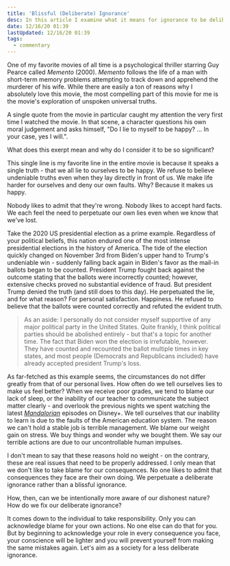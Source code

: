 ```yaml
---
title: 'Blissful (Deliberate) Ignorance'
desc: In this article I examine what it means for ignorance to be deliberate. People tend to deliberately deny things they refuse to be true in the face of irrefutable evidence.
date: 12/16/20 01:39
lastUpdated: 12/16/20 01:39
tags:
  - commentary
---
```


One of my favorite movies of all time is a psychological thriller starring Guy Pearce called _Memento_ (2000). _Memento_ follows the life of a man with short-term memory problems attempting to track down and apprehend the murderer of his wife. While there are easily a ton of reasons why I absolutely love this movie, the most compelling part of this movie for me is the movie's exploration of unspoken universal truths.

A single quote from the movie in particular caught my attention the very first time I watched the movie. In that scene, a character questions his own moral judgement and asks himself, "Do I lie to myself to be happy? ... In your case, yes I will.".

What does this exerpt mean and why do I consider it to be so significant?

This single line is my favorite line in the entire movie is because it speaks a single truth - that we all lie to ourselves to be happy. We refuse to believe undeniable truths even when they lay directly in front of us. We make life harder for ourselves and deny our own faults. Why? Because it makes us happy.

Nobody likes to admit that they're wrong. Nobody likes to accept hard facts. We each feel the need to perpetuate our own lies even when we know that we've lost.

Take the 2020 US presidential election as a prime example. Regardless of your political beliefs, this nation endured one of the most intense presidential elections in the history of America. The tide of the election quickly changed on November 3rd from Biden's upper hand to Trump's undeniable win - suddenly falling back again in Biden's favor as the mail-in ballots began to be counted. President Trump fought back against the outcome stating that the ballots were incorrectly counted; however, extensive checks proved no substantial evidence of fraud. But president Trump denied the truth (and still does to this day). He perpetuated the lie, and for what reason? For personal satisfaction. Happiness. He refused to believe that the ballots were counted correctly and refuted the evident truth.

> As an aside: I personally do not consider myself supportive of any major political party in the United States. Quite frankly, I think political parties should be abolished entirely - but that's a topic for another time. The fact that Biden won the election is irrefutable, however. They have counted and recounted the ballot multiple times in key states, and most people (Democrats and Republicans included) have already accepted president Trump's loss.

As far-fetched as this example seems, the circumstances do not differ greatly from that of our personal lives. How often do we tell ourselves lies to make us feel better? When we receive poor grades, we tend to blame our lack of sleep, or the inability of our teacher to communicate the subject matter clearly - and overlook the previous nights we spent watching the latest [_Mandalorian_](https://en.wikipedia.org/wiki/The_Mandalorian) episodes on Disney+. We tell ourselves that our inability to learn is due to the faults of the American education system. The reason we can't hold a stable job is terrible management. We blame our weight gain on stress. We buy things and wonder why we bought them. We say our terrible actions are due to our uncontrollable human impulses.

I don't mean to say that these reasons hold no weight - on the contrary, these are real issues that need to be properly addressed. I only mean that we don't like to take blame for our consequences. No one likes to admit that consequences they face are their own doing. We perpetuate a deliberate ignorance rather than a blissful ignorance.

How, then, can we be intentionally more aware of our dishonest nature? How do we fix our deliberate ignorance?

It comes down to the individual to take responsibility. Only you can acknowledge blame for your own actions. No one else can do that for you. But by beginning to acknowledge your role in every consequence you face, your conscience will be lighter and you will prevent yourself from making the same mistakes again. Let's aim as a society for a less deliberate ignorance.
